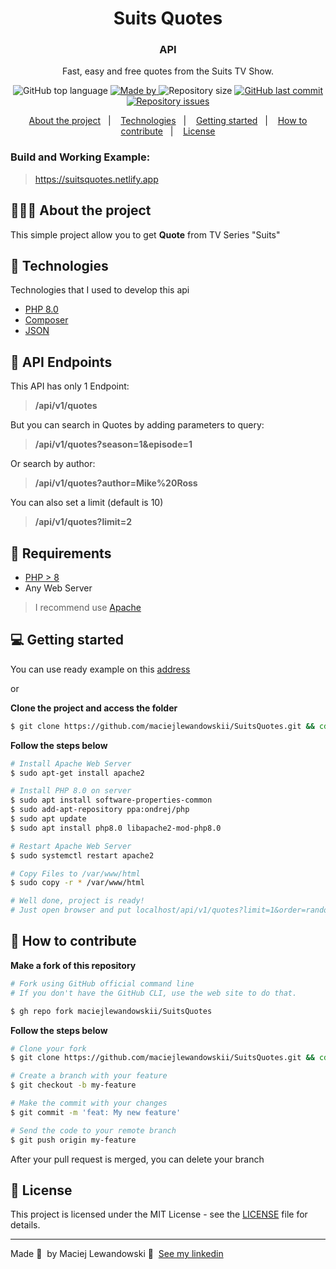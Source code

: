 <!--suppress HtmlDeprecatedAttribute -->
<h1 align="center">
	<!-- <img alt="Logo" src=".github/logo.png" width="200px" /> -->
  Suits Quotes
</h1>

<h3 align="center">
  API
</h3>

<p align="center">Fast, easy and free quotes from the Suits TV Show.</p>

<p align="center">
  <img alt="GitHub top language" src="https://img.shields.io/github/languages/top/maciejlewandowskii/SuitsQuotes">

  <a href="https://www.linkedin.com/in/eliasgcf/">
    <img alt="Made by" src="https://img.shields.io/badge/made%20by-maciejlewandowskii-gree">
  </a>

  <img alt="Repository size" src="https://img.shields.io/github/repo-size/maciejlewandowskii/SuitsQuotes">

  <a href="https://github.com/EliasGcf/readme-template/commits/master">
    <img alt="GitHub last commit" src="https://img.shields.io/github/last-commit/maciejlewandowskii/SuitsQuotes">
  </a>

  <a href="https://github.com/EliasGcf/readme-template/issues">
    <img alt="Repository issues" src="https://img.shields.io/github/issues/maciejlewandowskii/SuitsQuotes">
  </a>
</p>

<p align="center">
  <a href="#-about-the-project">About the project</a>&nbsp;&nbsp;&nbsp;|&nbsp;&nbsp;&nbsp;
  <a href="#-technologies">Technologies</a>&nbsp;&nbsp;&nbsp;|&nbsp;&nbsp;&nbsp;
  <a href="#-getting-started">Getting started</a>&nbsp;&nbsp;&nbsp;|&nbsp;&nbsp;&nbsp;
  <a href="#-how-to-contribute">How to contribute</a>&nbsp;&nbsp;&nbsp;|&nbsp;&nbsp;&nbsp;
  <a href="#-license">License</a>
</p>

### Build and Working Example:

> https://suitsquotes.netlify.app

## 👨🏻‍💻 About the project

This simple project allow you to get **Quote** from TV Series "Suits"

## 🚀 Technologies

Technologies that I used to develop this api

- [PHP 8.0](https://www.php.net/)
- [Composer](https://getcomposer.org/)
- [JSON](https://www.json.org/)

## 🌱 API Endpoints

This API has only 1 Endpoint:

> **/api/v1/quotes**

But you can search in Quotes by adding parameters to query:

> **/api/v1/quotes?season=1&episode=1**

Or search by author:

> **/api/v1/quotes?author=Mike%20Ross**

You can also set a limit (default is 10)

> **/api/v1/quotes?limit=2**

## 👀 Requirements

- [PHP > 8](https://www.php.net/)
- Any Web Server

> I recommend use [Apache](https://httpd.apache.org/)

## 💻 Getting started

You can use ready example on this [address](https://suitsquotes.netlify.app)

or

**Clone the project and access the folder**

```bash
$ git clone https://github.com/maciejlewandowskii/SuitsQuotes.git && cd SuitsQuotes
```

**Follow the steps below**

```bash
# Install Apache Web Server
$ sudo apt-get install apache2

# Install PHP 8.0 on server
$ sudo apt install software-properties-common
$ sudo add-apt-repository ppa:ondrej/php
$ sudo apt update
$ sudo apt install php8.0 libapache2-mod-php8.0

# Restart Apache Web Server
$ sudo systemctl restart apache2

# Copy Files to /var/www/html
$ sudo copy -r * /var/www/html

# Well done, project is ready!
# Just open browser and put localhost/api/v1/quotes?limit=1&order=random
```


## 🤔 How to contribute

**Make a fork of this repository**

```bash
# Fork using GitHub official command line
# If you don't have the GitHub CLI, use the web site to do that.

$ gh repo fork maciejlewandowskii/SuitsQuotes
```

**Follow the steps below**

```bash
# Clone your fork
$ git clone https://github.com/maciejlewandowskii/SuitsQuotes.git && cd SuitsQuotes

# Create a branch with your feature
$ git checkout -b my-feature

# Make the commit with your changes
$ git commit -m 'feat: My new feature'

# Send the code to your remote branch
$ git push origin my-feature
```

After your pull request is merged, you can delete your branch

## 📝 License

This project is licensed under the MIT License - see the [LICENSE](LICENSE) file for details.

---

Made 💜 &nbsp;by Maciej Lewandowski 👋 &nbsp;[See my linkedin](https://www.linkedin.com/in/maciejlewandowskii/)